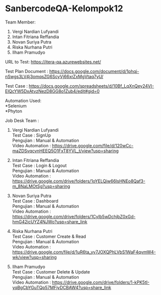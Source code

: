 # SanbercodeQA-Kelompok12

Team Member:
1. Vergi Nardian Lufyandi 
2. Intan Fitriana Reffandia 
3. Novan Suriya Putra 
4. Riska Nurhana Putri 
5. Ilham Pramudyo 
 
URL to Test: https://itera-qa.azurewebsites.net/

Test Plan Document : https://docs.google.com/document/d/1phqj-nSwgs3LV4j3omqsZG6ScyVj66xrZxMgVtaq7yU/ <br>

Test Case : https://docs.google.com/spreadsheets/d/10Bf_LqXnQey24VI-ElQcYW5DxAtvzNezD8GG8o1Zub4/edit#gid=0 <br>

Automation Used:<br>
*Selenium<br>
*Phyton<br>

Job Desk Team :
1. Vergi Nardian Lufyandi <br>
Test Case : SignUp<br>
Pengujian : Manual & Automation <br>
Video Automation : https://drive.google.com/file/d/120wCc-maZDSvqcvnHEEQ5O1FxT8YVL_t/view?usp=sharing

2. Intan Fitriana Reffandia <br>
Test Case : Login & Logout<br>
Pengujian : Manual & Automation <br>
Video Automation : https://drive.google.com/drive/folders/1oYELQiw66lsHNEo8Qaf3-m_8NaLMOtSg?usp=sharing

3. Novan Suriya Putra <br>
Test Case : Dashboard <br>
Pengujian : Manual & Automation <br>
Video Automation : https://drive.google.com/drive/folders/1CyIb5wDchjbZ0xGd-hmG42icUYZ4NJWo?usp=share_link

4. Riska Nurhana Putri <br>
Test Case : Customer Create & Read <br>
Pengujian : Manual & Automation <br>
Video Automation : https://drive.google.com/file/d/1uR6ta_yv7JOXQPhLVbS1WaF4qvmW4-wk/view?usp=sharing

5. Ilham Pramudyo <br>
Test Case : Customer Delete & Update <br>
Pengujian : Manual & Automation <br>
Video Automation : https://drive.google.com/drive/folders/1-kPK5tI-yqBgCbYGuTQp57MFjyDCBAW4?usp=share_link
